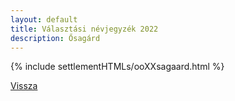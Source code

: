 ```yaml
---
layout: default
title: Választási névjegyzék 2022
description: Ősagárd
---
```


{% include settlementHTMLs/ooXXsagaard.html %}

[Vissza](./)